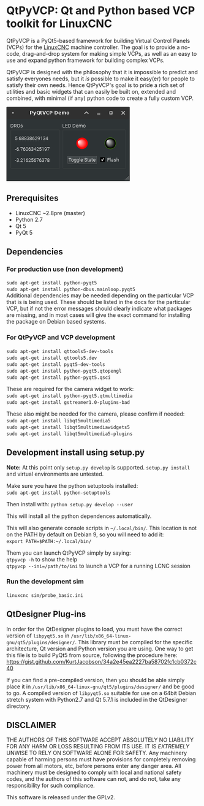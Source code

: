 # QtPyVCP: Qt and Python based VCP toolkit for LinuxCNC

QtPyVCP is a PyQt5-based framework for building Virtual Control Panels (VCPs)
for the [LinuxCNC][linuxcnc] machine controller. The goal is to provide a no-code,
drag-and-drop system for making simple VCPs, as well as an easy to use and expand
python framework for building complex VCPs.

QtPyVCP is designed with the philosophy that it is impossible to predict and
satisfy everyones needs, but it _is_ possible to make it easy(er) for people to
satisfy their own needs. Hence QtPyVCP's goal is to pride a rich set of utilities
and basic widgets that can easily be built on, extended and combined, with
minimal (if any) python code to create a fully custom VCP.


![](docs/screenshots/demo.png)

## Prerequisites
  * LinuxCNC ~2.8pre (master)
  * Python 2.7
  * Qt 5
  * PyQt 5

## Dependencies

### For production use (non development)
`sudo apt-get install python-pyqt5`  
`sudo apt-get install python-dbus.mainloop.pyqt5`  
Additional dependencies may be needed depending on the particular VCP that is
is being used. These should be listed in the docs for the particular VCP, but if
not the error messages should clearly indicate what packages are missing, and in
most cases will give the exact command for installing the package on Debian based
systems.

### For QtPyVCP and VCP development
`sudo apt-get install qttools5-dev-tools`  
`sudo apt-get install qttools5.dev`  
`sudo apt-get install pyqt5-dev-tools`  
`sudo apt-get install python-pyqt5.qtopengl`  
`sudo apt-get install python-pyqt5.qsci`  

These are required for the camera widget to work:  
`sudo apt-get install python-pyqt5.qtmultimedia`  
`sudo apt-get install gstreamer1.0-plugins-bad`  

These also might be needed for the camera, please confirm if needed:  
`sudo apt-get install libqt5multimedia5`  
`sudo apt-get install libqt5multimediawidgets5`  
`sudo apt-get install libqt5multimedia5-plugins`  


## Development install using setup.py

**Note:** At this point only `setup.py develop` is supported. `setup.py install`
and virtual environments are untested.

Make sure you have the python setuptools installed:  
`sudo apt-get install python-setuptools`

Then install with:
`python setup.py develop --user`

This will install all the python dependences automatically.

This will also generate console scripts in `~/.local/bin/`. This location is
not on the PATH by default on Debian 9, so you will need to add it:  
`export PATH=$PATH:~/.local/bin/`

Them you can launch QtPyVCP simply by saying:  
`qtpyvcp -h` to show the help  
`qtpyvcp --ini=/path/to/ini` to launch a VCP for a running LCNC session  


### Run the development sim

`linuxcnc sim/probe_basic.ini`


## QtDesigner Plug-ins
In order for the QtDesigner plugins to load, you must have the correct version
of `libpyqt5.so` in `/usr/lib/x86_64-linux-gnu/qt5/plugins/designer/`. This library
must be compiled for the specific architecture, Qt version and Python version you
are using. One way to get this file is to build PyQt5 from source, following the
procedure here: https://gist.github.com/KurtJacobson/34a2e45ea2227ba58702fc1cb0372c40

If you can find a pre-compiled version, then you should be able simply place it
in `/usr/lib/x86_64-linux-gnu/qt5/plugins/designer/` and be good to go. A compiled
 version of `libpyqt5.so` suitable for use on a 64bit Debian stretch system
with Python2.7 and Qt 5.7.1 is included in the QtDesigner directory.


## DISCLAIMER

THE AUTHORS OF THIS SOFTWARE ACCEPT ABSOLUTELY NO LIABILITY FOR
ANY HARM OR LOSS RESULTING FROM ITS USE.  IT IS _EXTREMELY_ UNWISE
TO RELY ON SOFTWARE ALONE FOR SAFETY.  Any machinery capable of
harming persons must have provisions for completely removing power
from all motors, etc, before persons enter any danger area.  All
machinery must be designed to comply with local and national safety
codes, and the authors of this software can not, and do not, take
any responsibility for such compliance.

This software is released under the GPLv2.

[linuxcnc]: http://linuxcnc.org/
